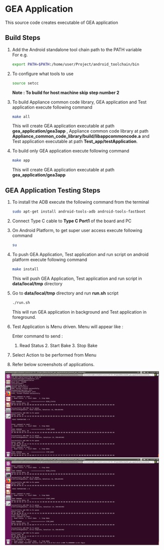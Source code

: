 
# GEA Application 
   This source code creates executable of GEA application  

## Build Steps
1. Add the Android standalone tool chain path to the PATH variable  
   For e.g.  
	```bash
	export PATH=$PATH:/home/user/Project/android_toolchain/bin  
	```
2. To configure what tools to use   
	```bash	
	source setcc
 	```
	**Note : To build for host machine skip step number 2**   
3. To build Appliance common code library, GEA application and Test application execute following command   
	```bash	
	make all  
	```
	This will create GEA application executable at path **gea_application/gea3app** ,  Appliance common code library at path **Appliance_common_code_library/build/libappcommoncode.a** and Test application executable at path **Test_app/testApplication**.

4. To build only GEA application execute following command  
	```bash	
	make app  
	```
	This will create GEA application executable at path **gea_application/gea3app**  

## GEA Application Testing Steps
1. To install the ADB execute the following command from the terminal  
	```bash	
	sudo apt-get install android-tools-adb android-tools-fastboot  
	```
2. Connect Type C cable to **Type C Port1** of the board and PC   

3. On Android Platform, to get super user access execute following command  
	```bash	
	su  
	```
4. To push GEA Application, Test application and run script on android platform execute following command  
	```bash	
	make install  
	```
	This will push GEA Application, Test application and run script in **data/local/tmp** directory  

5. Go to **data/local/tmp** directory and run **run.sh** script  
	```bash	
	./run.sh  
	```
	This will run GEA application in background and Test application in foreground.  

6. Test Application is Menu driven. Menu will appear like :  

	Enter command to send :   
	1. Read Status	2. Start Bake	3. Stop Bake  

7. Select Action to be performed from Menu  	
8. Refer below screenshots of applications.

![Start Bake](Images/Image1.png)
![Stop Bake](Images/Image2.png)
